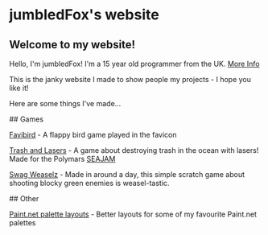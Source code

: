 # jumbledFox's website
## Welcome to my website!

Hello, I'm jumbledFox! I'm a 15 year old programmer from the UK. [More Info](/about)

This is the janky website I made to show people my projects - I hope you like it!

Here are some things I've made...

<foxhr>
## Games

[Favibird](/games/favibird) - A flappy bird game played in the favicon

[Trash and Lasers](/games/trash-and-lasers) - A game about destroying trash in the ocean with lasers! Made for the Polymars [SEAJAM](https://itch.io/jam/seajam)

[Swag Weaselz](/games/swag-weaselz) - Made in around a day, this simple scratch game about shooting blocky green enemies is weasel-tastic.

<foxhr>
## Other

[Paint.net palette layouts](/other/pdn-palettes) - Better layouts for some of my favourite Paint.net palettes